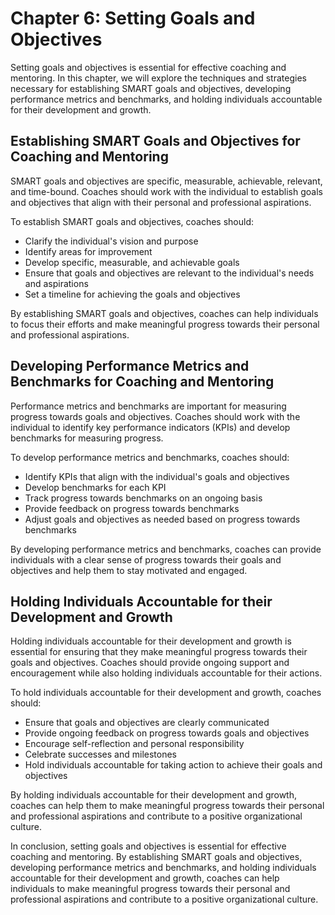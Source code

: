 Chapter 6: Setting Goals and Objectives
=======================================

Setting goals and objectives is essential for effective coaching and mentoring. In this chapter, we will explore the techniques and strategies necessary for establishing SMART goals and objectives, developing performance metrics and benchmarks, and holding individuals accountable for their development and growth.

Establishing SMART Goals and Objectives for Coaching and Mentoring
------------------------------------------------------------------

SMART goals and objectives are specific, measurable, achievable, relevant, and time-bound. Coaches should work with the individual to establish goals and objectives that align with their personal and professional aspirations.

To establish SMART goals and objectives, coaches should:

* Clarify the individual's vision and purpose
* Identify areas for improvement
* Develop specific, measurable, and achievable goals
* Ensure that goals and objectives are relevant to the individual's needs and aspirations
* Set a timeline for achieving the goals and objectives

By establishing SMART goals and objectives, coaches can help individuals to focus their efforts and make meaningful progress towards their personal and professional aspirations.

Developing Performance Metrics and Benchmarks for Coaching and Mentoring
------------------------------------------------------------------------

Performance metrics and benchmarks are important for measuring progress towards goals and objectives. Coaches should work with the individual to identify key performance indicators (KPIs) and develop benchmarks for measuring progress.

To develop performance metrics and benchmarks, coaches should:

* Identify KPIs that align with the individual's goals and objectives
* Develop benchmarks for each KPI
* Track progress towards benchmarks on an ongoing basis
* Provide feedback on progress towards benchmarks
* Adjust goals and objectives as needed based on progress towards benchmarks

By developing performance metrics and benchmarks, coaches can provide individuals with a clear sense of progress towards their goals and objectives and help them to stay motivated and engaged.

Holding Individuals Accountable for their Development and Growth
----------------------------------------------------------------

Holding individuals accountable for their development and growth is essential for ensuring that they make meaningful progress towards their goals and objectives. Coaches should provide ongoing support and encouragement while also holding individuals accountable for their actions.

To hold individuals accountable for their development and growth, coaches should:

* Ensure that goals and objectives are clearly communicated
* Provide ongoing feedback on progress towards goals and objectives
* Encourage self-reflection and personal responsibility
* Celebrate successes and milestones
* Hold individuals accountable for taking action to achieve their goals and objectives

By holding individuals accountable for their development and growth, coaches can help them to make meaningful progress towards their personal and professional aspirations and contribute to a positive organizational culture.

In conclusion, setting goals and objectives is essential for effective coaching and mentoring. By establishing SMART goals and objectives, developing performance metrics and benchmarks, and holding individuals accountable for their development and growth, coaches can help individuals to make meaningful progress towards their personal and professional aspirations and contribute to a positive organizational culture.


